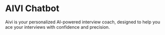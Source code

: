 # AIVI Chatbot
Aivi is your personalized AI-powered interview coach, designed to help you ace your interviews with confidence and precision.
